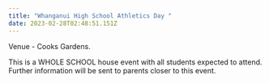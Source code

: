 ```yaml
---
title: "Whanganui High School Athletics Day "
date: 2023-02-28T02:48:51.151Z
---
```


Venue - Cooks Gardens.  

This is a WHOLE SCHOOL house event with all students expected to attend.  
Further information will be sent to parents closer to this event.
